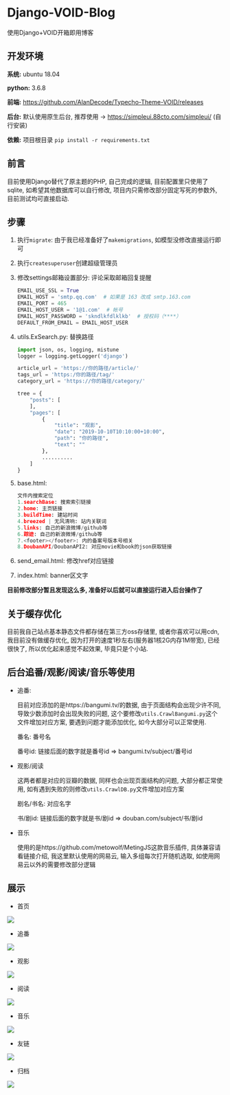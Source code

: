 # Django-VOID-Blog

使用Django+VOID开箱即用博客

## 开发环境

**系统:** ubuntu 18.04

**python:** 3.6.8

**前端:** https://github.com/AlanDecode/Typecho-Theme-VOID/releases

**后台:** 默认使用原生后台, 推荐使用 -> https://simpleui.88cto.com/simpleui/ (自行安装)

**依赖:** 项目根目录 `pip install -r requirements.txt`

## 前言

目前使用Django替代了原主题的PHP, 自己完成的逻辑, 目前配置里只使用了sqlite, 如希望其他数据库可以自行修改, 项目内只需修改部分固定写死的参数外, 目前测试均可直接启动.

## 步骤

1. 执行`migrate`: 由于我已经准备好了`makemigrations`, 如模型没修改直接运行即可

2. 执行`createsuperuser`创建超级管理员

3. 修改settings邮箱设置部分: 评论采取邮箱回复提醒

   ```python
   EMAIL_USE_SSL = True
   EMAIL_HOST = 'smtp.qq.com'  # 如果是 163 改成 smtp.163.com
   EMAIL_PORT = 465
   EMAIL_HOST_USER = '1@1.com'  # 帐号
   EMAIL_HOST_PASSWORD = 'skndlkfdlklkb'  # 授权码（****）
   DEFAULT_FROM_EMAIL = EMAIL_HOST_USER
   ```

4. utils.ExSearch.py: 替换路径

   ```python
   import json, os, logging, mistune
   logger = logging.getLogger('django')
   
   article_url = 'https://你的路径/article/'
   tags_url = 'https:/你的路径/tag/'
   category_url = 'https://你的路径/category/'
   
   tree = {
       "posts": [
       ],
       "pages": [
           {
               "title": "观影",
               "date": "2019-10-10T10:10:00+10:00",
               "path": "你的路径",
               "text": ""
           },
           ..........
       ]
   }
   ```

5. base.html:

   ```python
   文件内搜索定位
   1.searchBase: 搜索索引链接
   2.home: 主页链接
   3.buildTime: 建站时间
   4.breezed | 无风清响: 站内关联词
   5.links: 自己的新浪微博/github等	  
   6.踪迹: 自己的新浪微博/github等	  
   7.<footer></footer>: 内的备案号版本号相关
   8.DoubanAPI/DoubanAPI2: 对应movie和book的json获取链接
   ```

6. send_email.html: 修改href对应链接

7. index.html: banner区文字

**目前修改部分暂且发现这么多, 准备好以后就可以直接运行进入后台操作了**

## 关于缓存优化

目前我自己站点基本静态文件都存储在第三方oss存储里, 或者你喜欢可以用cdn, 我目前没有做缓存优化, 因为打开的速度1秒左右(服务器1核2G内存1M带宽), 已经很快了, 所以优化起来感觉不起效果, 毕竟只是个小站.

## 后台追番/观影/阅读/音乐等使用

- 追番: 

  目前对应添加的是https://bangumi.tv/的数据, 由于页面结构会出现少许不同, 导致少数添加时会出现失败的问题, 这个要修改`utils.CrawlBangumi.py`这个文件增加对应方案, 要遇到问题才能添加优化, 如今大部分可以正常使用.

  番名: 番号名

  番号id: 链接后面的数字就是番号id => bangumi.tv/subject/番号id

- 观影/阅读

  这两者都是对应的豆瓣的数据, 同样也会出现页面结构的问题, 大部分都正常使用, 如有遇到失败的则修改`utils.CrawlDB.py`文件增加对应方案

  剧名/书名: 对应名字

  书/剧id: 链接后面的数字就是书/剧id => douban.com/subject/书/剧id

- 音乐

  使用的是https://github.com/metowolf/MetingJS这款音乐插件, 具体兼容请看链接介绍, 我这里默认使用的网易云, 输入多组每次打开随机选取, 如使用网易云以外的需要修改部分逻辑

## 展示

- 首页

![](https://img.breezed.cn/Django_VOID展示1.png)

- 追番

![](https://img.breezed.cn/Django_VOID展示2.png)

- 观影

![](https://img.breezed.cn/Django_VOID展示3.png)

- 阅读

![](https://img.breezed.cn/Django_VOID展示4.png)

- 音乐

![](https://img.breezed.cn/Django_VOID展示7.png)

- 友链

![](https://img.breezed.cn/Django_VOID展示5.png)

- 归档

![](https://img.breezed.cn/Django_VOID展示6.png)

